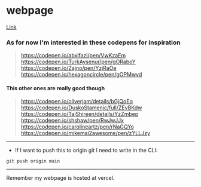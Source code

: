# webpage

[Link](https://muyyii.github.io/webpage/)


### As for now I'm interested in these codepens for inspiration

> https://codepen.io/abxlfazl/pen/VwKzaEm 
> https://codepen.io/TurkAysenur/pen/gORaboY 
> https://codepen.io/Zajno/pen/YzjRaOe 
> https://codepen.io/hexagoncircle/pen/gOPMwvd 

#### This other ones are really good though

> https://codepen.io/oliverjam/details/bGjQoEq 
> https://codepen.io/DuskoStamenic/full/ZEvBKdw 
> https://codepen.io/TajShireen/details/YzZmbep 
> https://codepen.io/shshaw/pen/RwJwJJx 
> https://codepen.io/carolineartz/pen/rNaGQYo 
> https://codepen.io/mikemai2awesome/pen/zYLLJzy 

---
- If I want to push this to origin git I need to write in the CLI: 

`git push origin main`


--- 

Remember my webpage is hosted at vercel.
